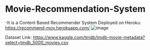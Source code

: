 # Movie-Recommendation-System
-It is a Content Based Recommender System
Deployed on Heroku: https://recommend-mov.herokuapp.com/
![image](https://user-images.githubusercontent.com/81856196/183230638-e0b54c9b-d9ca-422d-b813-08b720d661b7.png)

Dataset Link: https://www.kaggle.com/tmdb/tmdb-movie-metadata?select=tmdb_5000_movies.csv
